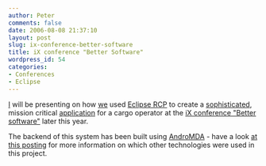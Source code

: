 ```yaml
---
author: Peter
comments: false
date: 2006-08-08 21:37:10
layout: post
slug: ix-conference-better-software
title: iX conference "Better Software"
wordpress_id: 54
categories:
- Conferences
- Eclipse
---
```


[I](http://www.ix-konferenz.de/showvita.php?rid=244&stylesheet=style/konf0502.php) will be presenting on how [we](http://www.lhsystems.com) used [Eclipse RCP](http://www.ix-konferenz.de/showabstract.php?vid=652&stylesheet=style/konf0502.php) to create a [sophisticated](http://www.lhsystems.com/topic3/topic38/35_2_1_3.htm), mission critical [application](http://www.lhsystems.com/resource/document/pdf/pb/pb_freightwarder.pdf) for a cargo operator at the [iX conference "Better software"](http://www.ix-konferenz.de/konf.php?konferenzid=11) later this year.

The backend of this system has been built using [AndroMDA](http://www.andromda.org) - have a look [at this posting](http://galaxy.andromda.org/forum/viewtopic.php?t=1161) for more information on which other technologies were used in this project.
